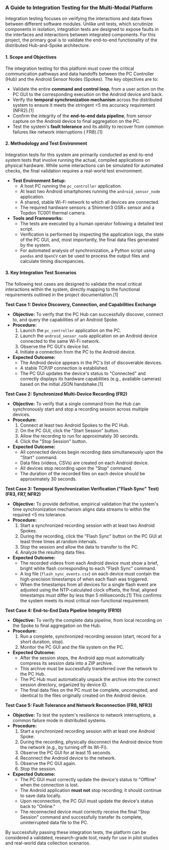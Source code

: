 ### A Guide to Integration Testing for the Multi-Modal Platform

Integration testing focuses on verifying the interactions and data flows between different software modules. Unlike unit
tests, which scrutinize components in isolation, integration tests are designed to expose faults in the interfaces and
interactions between integrated components. For this project, the primary goal is to validate the end-to-end
functionality of the distributed Hub-and-Spoke architecture.

#### **1. Scope and Objectives**

The integration testing for this platform must cover the critical communication pathways and data handoffs between the
PC Controller (Hub) and the Android Sensor Nodes (Spokes). The key objectives are to:

* Validate the entire **command and control loop**, from a user action on the PC GUI to the corresponding execution on
  the Android device and back.
* Verify the **temporal synchronization mechanism** across the distributed system to ensure it meets the stringent <5 ms
  accuracy requirement (NFR2).[1]
* Confirm the integrity of the **end-to-end data pipeline**, from sensor capture on the Android device to final
  aggregation on the PC.
* Test the system's **fault tolerance** and its ability to recover from common failures like network interruptions (
  FR8).[1]

#### **2. Methodology and Test Environment**

Integration tests for this system are primarily conducted as end-to-end system tests that involve running the actual,
compiled applications on physical hardware. While some interactions can be simulated for automated checks, the final
validation requires a real-world test environment.

* **Test Environment Setup:**
    * A host PC running the `pc_controller` application.
    * At least two Android smartphones running the `android_sensor_node` application.
    * A shared, stable Wi-Fi network to which all devices are connected.
    * The required hardware sensors: a Shimmer3 GSR+ sensor and a Topdon TC001 thermal camera.
* **Tools and Frameworks:**
    * The tests are executed by a human operator following a detailed test script.
    * Verification is performed by inspecting the application logs, the state of the PC GUI, and, most importantly, the
      final data files generated by the system.
    * For automated analysis of synchronization, a Python script using `pandas` and `OpenCV` can be used to process the
      output files and calculate timing discrepancies.

#### **3. Key Integration Test Scenarios**

The following test cases are designed to validate the most critical interactions within the system, directly mapping to
the functional requirements outlined in the project documentation.[1]

**Test Case 1: Device Discovery, Connection, and Capabilities Exchange**

* **Objective:** To verify that the PC Hub can successfully discover, connect to, and query the capabilities of an
  Android Spoke.
* **Procedure:**
    1. Launch the `pc_controller` application on the PC.
    2. Launch the `android_sensor_node` application on an Android device connected to the same Wi-Fi network.
    3. Observe the PC GUI's device list.
    4. Initiate a connection from the PC to the Android device.
* **Expected Outcome:**
    * The Android device appears in the PC's list of discoverable devices.
    * A stable TCP/IP connection is established.
    * The PC GUI updates the device's status to "Connected" and correctly displays its hardware capabilities (e.g.,
      available cameras) based on the initial JSON handshake.[1]

**Test Case 2: Synchronized Multi-Device Recording (FR2)**

* **Objective:** To verify that a single command from the Hub can synchronously start and stop a recording session
  across multiple devices.
* **Procedure:**
    1. Connect at least two Android Spokes to the PC Hub.
    2. On the PC GUI, click the "Start Session" button.
    3. Allow the recording to run for approximately 30 seconds.
    4. Click the "Stop Session" button.
* **Expected Outcome:**
    * All connected devices begin recording data simultaneously upon the "Start" command.
    * Data files (videos, CSVs) are created on each Android device.
    * All devices stop recording upon the "Stop" command.
    * The duration of the recorded files on each device should be approximately 30 seconds.

**Test Case 3: Temporal Synchronization Verification ("Flash Sync" Test) (FR3, FR7, NFR2)**

* **Objective:** To provide definitive, empirical validation that the system's time synchronization mechanism aligns
  data streams to within the required <5 ms tolerance.
* **Procedure:**
    1. Start a synchronized recording session with at least two Android Spokes.
    2. During the recording, click the "Flash Sync" button on the PC GUI at least three times at random intervals.
    3. Stop the session and allow the data to transfer to the PC.
    4. Analyze the resulting data files.
* **Expected Outcome:**
    * The recorded videos from each Android device must show a brief, bright white flash corresponding to each "Flash
      Sync" command.
    * A log file (`flash_sync_events.csv`) on each device must contain the high-precision timestamps of when each flash
      was triggered.
    * When the timestamps from all devices for a single flash event are adjusted using the NTP-calculated clock offsets,
      the final, aligned timestamps must differ by less than 5 milliseconds.[1] This confirms the system meets its most
      critical non-functional requirement.

**Test Case 4: End-to-End Data Pipeline Integrity (FR10)**

* **Objective:** To verify the complete data pipeline, from local recording on the Spoke to final aggregation on the
  Hub.
* **Procedure:**
    1. Run a complete, synchronized recording session (start, record for a short duration, stop).
    2. Monitor the PC GUI and the file system on the PC.
* **Expected Outcome:**
    * After the session stops, the Android app must automatically compress its session data into a ZIP archive.
    * This archive must be successfully transferred over the network to the PC Hub.
    * The PC Hub must automatically unpack the archive into the correct session directory, organized by device ID.
    * The final data files on the PC must be complete, uncorrupted, and identical to the files originally created on the
      Android device.

**Test Case 5: Fault Tolerance and Network Reconnection (FR8, NFR3)**

* **Objective:** To test the system's resilience to network interruptions, a common failure mode in distributed systems.
* **Procedure:**
    1. Start a synchronized recording session with at least one Android Spoke.
    2. During the recording, physically disconnect the Android device from the network (e.g., by turning off its Wi-Fi).
    3. Observe the PC GUI for at least 15 seconds.
    4. Reconnect the Android device to the network.
    5. Observe the PC GUI again.
    6. Stop the session.
* **Expected Outcome:**
    * The PC GUI must correctly update the device's status to "Offline" when the connection is lost.
    * The Android application **must not** stop recording; it should continue to save data locally.
    * Upon reconnection, the PC GUI must update the device's status back to "Online."
    * The reconnected device must correctly receive the final "Stop Session" command and successfully transfer its
      complete, uninterrupted data file to the PC.

By successfully passing these integration tests, the platform can be considered a validated, research-grade tool, ready
for use in pilot studies and real-world data collection scenarios.